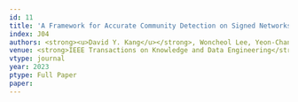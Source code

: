 ```yaml
---
id: 11
title: 'A Framework for Accurate Community Detection on Signed Networks Using Adversarial Learning'
index: J04
authors: <strong><u>David Y. Kang</u></strong>, Woncheol Lee, Yeon-Chang Lee, Kyungsik Han, and Sang-Wook Kim
venue: <strong>IEEE Transactions on Knowledge and Data Engineering</strong> (SCI)
vtype: journal
year: 2023
ptype: Full Paper
paper: 
---
```

